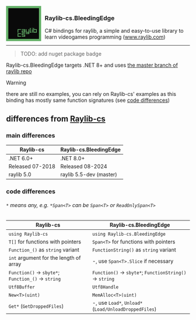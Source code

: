 <img src="Assets/Logo-256.png" style="width:96px;margin-right:10px" align="left" alt="logo">

### Raylib-cs.BleedingEdge
C# bindings for raylib, a simple and easy-to-use library to learn videogames programming (www.raylib.com)


---

> TODO: add nuget package badge

Raylib-cs.BleedingEdge targets .NET 8+ and uses [the master branch of raylib repo](https://github.com/raysan5/raylib/tree/master)

> [!WARNING]
> there are still no examples, you can rely on Raylib-cs' examples
> as this binding has mostly same function signatures (see [code differences](#code-differences))

## differences from [Raylib-cs](https://github.com/ChrisDill/Raylib-cs)
### main differences
| Raylib-cs        | Raylib-cs.BleedingEdge  |
|------------------|-------------------------|
| .NET 6.0+        | .NET 8.0+               |
| Released 07-2018 | Released 08-2024        |
| raylib 5.0       | raylib 5.5-dev (master) |

### code differences
###### `*` means *any*, e.g. `*Span<T>` can be `Span<T>` or `ReadOnlySpan<T>`
| Raylib-cs                                           | Raylib-cs.BleedingEdge                                   |
|-----------------------------------------------------|----------------------------------------------------------|
| `using Raylib-cs`                                   | `using Raylib-cs.BleedingEdge`                           |
| `T[]` for functions with pointers                   | `Span<T>` for functions with pointers                    |
| `Function_()` as `string` variant                   | `FunctionString()` as `string` variant                   |
| `int` argument for the length of array              | -, use `Span<T>.Slice` if necessary                      |
| `Function()` -> `sbyte*`; `Function_()` -> `string` | `Function()` -> `sbyte*`; `FunctionString()` -> `string` |
| `Utf8Buffer`                                        | `Utf8Handle`                                             |
| `New<T>(uint)`                                      | `MemAlloc<T>(uint)`                                      |
| `Get*` (`GetDroppedFiles`)                          | -, use `Load*`, `Unload*` (`Load/UnloadDroppedFiles`)    |
